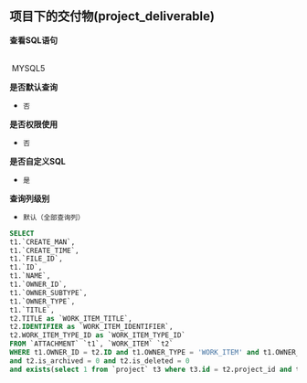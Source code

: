 ## 项目下的交付物(project_deliverable) <!-- {docsify-ignore-all} -->



<p class="panel-title"><b>查看SQL语句</b></p>
<br>

<el-row>
&nbsp;<el-tag @click="MYSQL5 = true">MYSQL5</el-tag>
</el-row>

<br>
<p class="panel-title"><b>是否默认查询</b></p>

* `否`

<p class="panel-title"><b>是否权限使用</b></p>

* `否`

<p class="panel-title"><b>是否自定义SQL</b></p>

* `是`

<p class="panel-title"><b>查询列级别</b></p>

* `默认（全部查询列）`






<el-dialog v-model="MYSQL5" title="MYSQL5">

```sql
SELECT
t1.`CREATE_MAN`,
t1.`CREATE_TIME`,
t1.`FILE_ID`,
t1.`ID`,
t1.`NAME`,
t1.`OWNER_ID`,
t1.`OWNER_SUBTYPE`,
t1.`OWNER_TYPE`,
t1.`TITLE`,
t2.TITLE as `WORK_ITEM_TITLE`,
t2.IDENTIFIER as `WORK_ITEM_IDENTIFIER`,
t2.WORK_ITEM_TYPE_ID as `WORK_ITEM_TYPE_ID`
FROM `ATTACHMENT` `t1`, `WORK_ITEM` `t2`
WHERE t1.OWNER_ID = t2.ID and t1.OWNER_TYPE = 'WORK_ITEM' and t1.OWNER_SUBTYPE = 'DELIVERABLE'
and t2.is_archived = 0 and t2.is_deleted = 0
and exists(select 1 from `project` t3 where t3.id = t2.project_id and t3.id = #{ctx.webcontext.project_id})

```

</el-dialog>

<script>
 const { createApp } = Vue
  createApp({
    data() {
      return {
                MYSQL5 : false
        
      }
    },
    methods: {
    }
  }).use(ElementPlus).mount('#app')
</script>